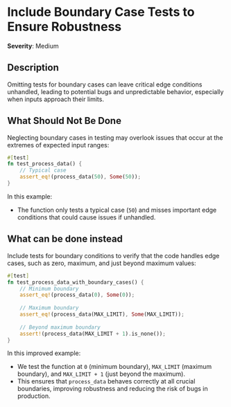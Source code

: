 # Include Boundary Case Tests to Ensure Robustness

**Severity**: Medium

## Description

Omitting tests for boundary cases can leave critical edge conditions unhandled, leading to potential bugs and
unpredictable behavior, especially when inputs approach their limits.

## What Should Not Be Done

Neglecting boundary cases in testing may overlook issues that occur at the extremes of expected input ranges:

```rust
#[test]
fn test_process_data() {
    // Typical case
    assert_eq!(process_data(50), Some(50));
}
```

In this example:

- The function only tests a typical case (`50`) and misses important edge conditions that could cause issues if
  unhandled.

## What can be done instead

Include tests for boundary conditions to verify that the code handles edge cases, such as zero, maximum, and just beyond
maximum values:

```rust
#[test]
fn test_process_data_with_boundary_cases() {
    // Minimum boundary
    assert_eq!(process_data(0), Some(0));
    
    // Maximum boundary
    assert_eq!(process_data(MAX_LIMIT), Some(MAX_LIMIT));
    
    // Beyond maximum boundary
    assert!(process_data(MAX_LIMIT + 1).is_none());
}
```

In this improved example:

- We test the function at `0` (minimum boundary), `MAX_LIMIT` (maximum boundary), and `MAX_LIMIT + 1` (just beyond the
  maximum).
- This ensures that `process_data` behaves correctly at all crucial boundaries, improving robustness and reducing the
  risk of bugs in production.
